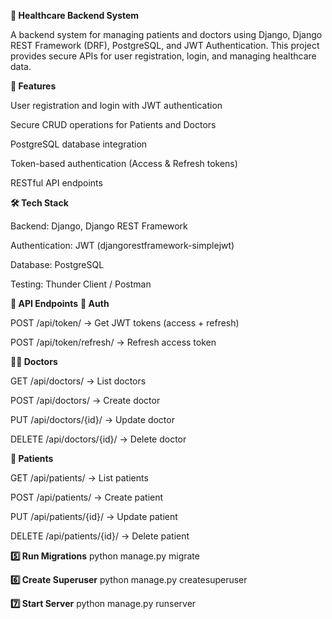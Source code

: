 **🏥 Healthcare Backend System**

A backend system for managing patients and doctors using Django, Django REST Framework (DRF), PostgreSQL, and JWT Authentication.
This project provides secure APIs for user registration, login, and managing healthcare data.


**🚀 Features**

User registration and login with JWT authentication

Secure CRUD operations for Patients and Doctors

PostgreSQL database integration

Token-based authentication (Access & Refresh tokens)

RESTful API endpoints


**🛠️ Tech Stack**

Backend: Django, Django REST Framework

Authentication: JWT (djangorestframework-simplejwt)

Database: PostgreSQL

Testing: Thunder Client / Postman


**📌 API Endpoints**
**🔐 Auth**

POST /api/token/ → Get JWT tokens (access + refresh)

POST /api/token/refresh/ → Refresh access token

**🧑‍⚕️ Doctors**

GET /api/doctors/ → List doctors

POST /api/doctors/ → Create doctor

PUT /api/doctors/{id}/ → Update doctor

DELETE /api/doctors/{id}/ → Delete doctor

**🧑 Patients**

GET /api/patients/ → List patients

POST /api/patients/ → Create patient

PUT /api/patients/{id}/ → Update patient

DELETE /api/patients/{id}/ → Delete patient


**5️⃣ Run Migrations**
python manage.py migrate

**6️⃣ Create Superuser**
python manage.py createsuperuser

**7️⃣ Start Server**
python manage.py runserver
